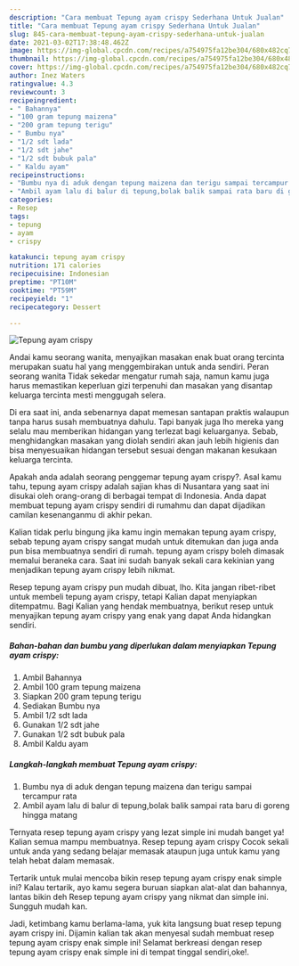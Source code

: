 ```yaml
---
description: "Cara membuat Tepung ayam crispy Sederhana Untuk Jualan"
title: "Cara membuat Tepung ayam crispy Sederhana Untuk Jualan"
slug: 845-cara-membuat-tepung-ayam-crispy-sederhana-untuk-jualan
date: 2021-03-02T17:38:48.462Z
image: https://img-global.cpcdn.com/recipes/a754975fa12be304/680x482cq70/tepung-ayam-crispy-foto-resep-utama.jpg
thumbnail: https://img-global.cpcdn.com/recipes/a754975fa12be304/680x482cq70/tepung-ayam-crispy-foto-resep-utama.jpg
cover: https://img-global.cpcdn.com/recipes/a754975fa12be304/680x482cq70/tepung-ayam-crispy-foto-resep-utama.jpg
author: Inez Waters
ratingvalue: 4.3
reviewcount: 3
recipeingredient:
- " Bahannya"
- "100 gram tepung maizena"
- "200 gram tepung terigu"
- " Bumbu nya"
- "1/2 sdt lada"
- "1/2 sdt jahe"
- "1/2 sdt bubuk pala"
- " Kaldu ayam"
recipeinstructions:
- "Bumbu nya di aduk dengan tepung maizena dan terigu sampai tercampur rata"
- "Ambil ayam lalu di balur di tepung,bolak balik sampai rata baru di goreng hingga matang"
categories:
- Resep
tags:
- tepung
- ayam
- crispy

katakunci: tepung ayam crispy 
nutrition: 171 calories
recipecuisine: Indonesian
preptime: "PT10M"
cooktime: "PT59M"
recipeyield: "1"
recipecategory: Dessert

---
```



![Tepung ayam crispy](https://img-global.cpcdn.com/recipes/a754975fa12be304/680x482cq70/tepung-ayam-crispy-foto-resep-utama.jpg)

Andai kamu seorang wanita, menyajikan masakan enak buat orang tercinta merupakan suatu hal yang menggembirakan untuk anda sendiri. Peran seorang  wanita Tidak sekedar mengatur rumah saja, namun kamu juga harus memastikan keperluan gizi terpenuhi dan masakan yang disantap keluarga tercinta mesti menggugah selera.

Di era  saat ini, anda sebenarnya dapat memesan santapan praktis walaupun tanpa harus susah membuatnya dahulu. Tapi banyak juga lho mereka yang selalu mau memberikan hidangan yang terlezat bagi keluarganya. Sebab, menghidangkan masakan yang diolah sendiri akan jauh lebih higienis dan bisa menyesuaikan hidangan tersebut sesuai dengan makanan kesukaan keluarga tercinta. 



Apakah anda adalah seorang penggemar tepung ayam crispy?. Asal kamu tahu, tepung ayam crispy adalah sajian khas di Nusantara yang saat ini disukai oleh orang-orang di berbagai tempat di Indonesia. Anda dapat membuat tepung ayam crispy sendiri di rumahmu dan dapat dijadikan camilan kesenanganmu di akhir pekan.

Kalian tidak perlu bingung jika kamu ingin memakan tepung ayam crispy, sebab tepung ayam crispy sangat mudah untuk ditemukan dan juga anda pun bisa membuatnya sendiri di rumah. tepung ayam crispy boleh dimasak memalui beraneka cara. Saat ini sudah banyak sekali cara kekinian yang menjadikan tepung ayam crispy lebih nikmat.

Resep tepung ayam crispy pun mudah dibuat, lho. Kita jangan ribet-ribet untuk membeli tepung ayam crispy, tetapi Kalian dapat menyiapkan ditempatmu. Bagi Kalian yang hendak membuatnya, berikut resep untuk menyajikan tepung ayam crispy yang enak yang dapat Anda hidangkan sendiri.

<!--inarticleads1-->

##### Bahan-bahan dan bumbu yang diperlukan dalam menyiapkan Tepung ayam crispy:

1. Ambil  Bahannya
1. Ambil 100 gram tepung maizena
1. Siapkan 200 gram tepung terigu
1. Sediakan  Bumbu nya
1. Ambil 1/2 sdt lada
1. Gunakan 1/2 sdt jahe
1. Gunakan 1/2 sdt bubuk pala
1. Ambil  Kaldu ayam




<!--inarticleads2-->

##### Langkah-langkah membuat Tepung ayam crispy:

1. Bumbu nya di aduk dengan tepung maizena dan terigu sampai tercampur rata
1. Ambil ayam lalu di balur di tepung,bolak balik sampai rata baru di goreng hingga matang




Ternyata resep tepung ayam crispy yang lezat simple ini mudah banget ya! Kalian semua mampu membuatnya. Resep tepung ayam crispy Cocok sekali untuk anda yang sedang belajar memasak ataupun juga untuk kamu yang telah hebat dalam memasak.

Tertarik untuk mulai mencoba bikin resep tepung ayam crispy enak simple ini? Kalau tertarik, ayo kamu segera buruan siapkan alat-alat dan bahannya, lantas bikin deh Resep tepung ayam crispy yang nikmat dan simple ini. Sungguh mudah kan. 

Jadi, ketimbang kamu berlama-lama, yuk kita langsung buat resep tepung ayam crispy ini. Dijamin kalian tak akan menyesal sudah membuat resep tepung ayam crispy enak simple ini! Selamat berkreasi dengan resep tepung ayam crispy enak simple ini di tempat tinggal sendiri,oke!.

